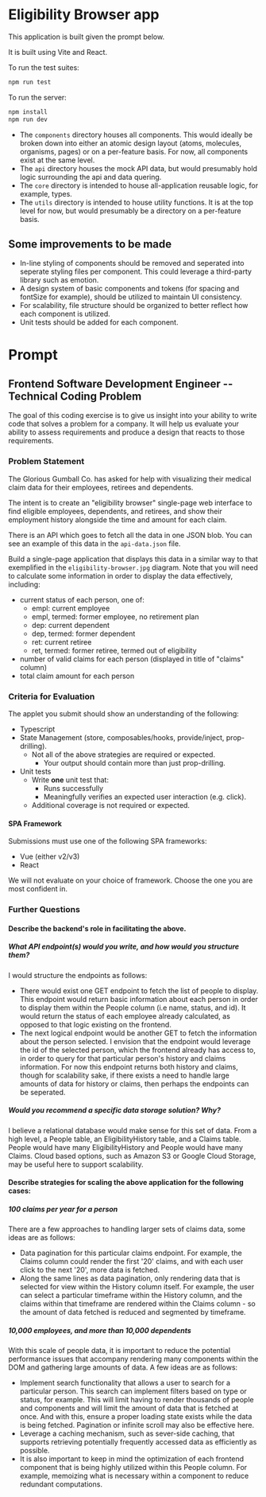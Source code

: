 # Eligibility Browser app

This application is built given the prompt below. 

It is built using Vite and React. 

To run the test suites: 

```sh
npm run test
```

To run the server: 

```sh
npm install
npm run dev
```

* The `components` directory houses all components. This would ideally be broken down into either an atomic design layout (atoms, molecules, organisms, pages) or on a per-feature basis. For now, all components exist at the same level. 
* The `api` directory houses the mock API data, but would presumably hold logic surrounding the api and data quering. 
* The `core` directory is intended to house all-application reusable logic, for example, types. 
* The `utils` directory is intended to house utility functions. It is at the top level for now, but would presumably be a directory on a per-feature basis. 

## Some improvements to be made

* In-line styling of components should be removed and seperated into seperate styling files per component. This could leverage a third-party library such as emotion. 
* A design system of basic components and tokens (for spacing and fontSize for example), should be utilized to maintain UI consistency.
* For scalability, file structure should be organized to better reflect how each component is utilized. 
* Unit tests should be added for each component. 


# Prompt

## Frontend Software Development Engineer -- Technical Coding Problem

The  goal of  this coding  exercise is  to give  us insight  into your
ability to  write code that solves  a problem for a  company.  It will 
help us evaluate  your ability to assess  requirements  and  produce a
design that reacts to those requirements.

### Problem Statement

The Glorious Gumball Co. has asked for help with visualizing their
medical claim data for their employees, retirees and dependents.

The intent is to create an "eligibility browser" single-page web
interface to find eligible employees, dependents, and retirees, and
show their employment history alongside the time and amount for each
claim.

There is an API which goes to fetch all the data in one JSON blob.
You can see an example of this data in the `api-data.json` file.

Build a single-page application that displays this data in a similar 
way to that exemplified in the `eligibility-browser.jpg` diagram.  Note 
that you will need to calculate some information in order to display 
the data effectively, including:

* current status of each person, one of:
  * empl: current employee
  * empl, termed: former employee, no retirement plan
  * dep: current dependent
  * dep, termed: former dependent
  * ret: current retiree
  * ret, termed: former retiree, termed out of eligibility
* number of valid claims for each person (displayed in title of
    "claims" column)
* total claim amount for each person


### Criteria for Evaluation
The applet you submit should show an understanding of the 
following:
* Typescript
* State Management (store, composables/hooks, provide/inject, 
prop-drilling).
  * Not all of the above strategies are required or expected.
    * Your output should contain more than just prop-drilling.
* Unit tests
  * Write **one** unit test that:
    * Runs successfully
    * Meaningfully verifies an expected user interaction (e.g. click).
  * Additional coverage is not required or expected.


#### SPA Framework

Submissions must use one of the following SPA frameworks:
* Vue (either v2/v3)
* React

We will not evaluate on your choice of framework. Choose the one you 
are most confident in.


### Further Questions

#### Describe the backend's role in facilitating the above.
##### What API endpoint(s) would you write, and how would you structure them?

I would structure the endpoints as follows: 
* There would exist one GET endpoint to fetch the list of people to display. This endpoint would return basic information about each person in order to display them within the People column (i.e name, status, and id). It would return the status of each employee already calculated, as opposed to that logic existing on the frontend. 
* The next logical endpoint would be another GET to fetch the information about the person selected. I envision that the endpoint would leverage the id of the selected person, which the frontend already has access to, in order to query for that particular person's history and claims information. For now this endpoint returns both history and claims, though for scalability sake, if there exists a need to handle large amounts of data for history or claims, then perhaps the endpoints can be seperated. 

##### Would you recommend a specific data storage solution? Why?

I believe a relational database would make sense for this set of data. From a high level, a People table, an EligibilityHistory table, and a Claims table. People would have many EligibilityHistory and People would have many Claims. Cloud based options, such as Amazon S3 or Google Cloud Storage, may be useful here to support scalability.


#### Describe strategies for scaling the above application for the following cases:
##### 100 claims per year for a person

There are a few approaches to handling larger sets of claims data, some ideas are as follows: 

* Data pagination for this particular claims endpoint. For example, the Claims column could render the first '20' claims, and with each user click to the next '20', more data is fetched.
* Along the same lines as data pagination, only rendering data that is selected for view within the History column itself. For example, the user can select a particular timeframe within the History column, and the claims within that timeframe are rendered within the Claims column - so the amount of data fetched is reduced and segmented by timeframe.  

##### 10,000 employees, and more than 10,000 dependents

With this scale of people data, it is important to reduce the potential performance issues that accompany rendering many components within the DOM and gathering large amounts of data. A few ideas are as follows: 

* Implement search functionality that allows a user to search for a particular person. This search can implement filters based on type or status, for example. This will limit having to render thousands of people and components and will limit the amount of data that is fetched at once. And with this, ensure a proper loading state exists while the data is being fetched. Pagination or infinite scroll may also be effective here. 
* Leverage a caching mechanism, such as sever-side caching, that supports retrieving potentially frequently accessed data as efficiently as possible. 
* It is also important to keep in mind the optimization of each frontend component that is being highly utilized within this People column. For example, memoizing what is necessary within a component to reduce redundant computations. 

